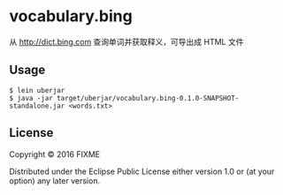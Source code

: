 # vocabulary.bing

从 http://dict.bing.com 查询单词并获取释义，可导出成 HTML 文件

## Usage

```shell
$ lein uberjar
$ java -jar target/uberjar/vocabulary.bing-0.1.0-SNAPSHOT-standalone.jar <words.txt>
```

## License

Copyright © 2016 FIXME

Distributed under the Eclipse Public License either version 1.0 or (at
your option) any later version.

